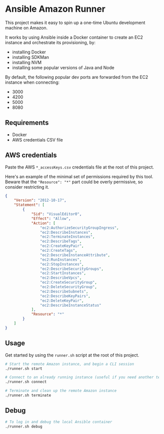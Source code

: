 # Ansible Amazon Runner

This project makes it easy to spin up a one-time Ubuntu development machine on Amazon.

It works by using Ansible inside a Docker container to create an EC2 instance and orchestrate its provisioning, by:
 - installing Docker
 - installing SDKMan
 - installing NVM
 - installing some popular versions of Java and Node

By default, the following popular dev ports are forwarded from the EC2 instance when connecting:
 - 3000
 - 4200
 - 5000
 - 8080

## Requirements

 - Docker
 - AWS credentials CSV file

## AWS credentials

Paste the AWS `*_accessKeys.csv` credentials file at the root of this project.

Here's an example of the minimal set of permissions required by this tool.
Beware that the `"Resource": "*"` part could be overly permissive, so consider restricting it.

```json
{
    "Version": "2012-10-17",
    "Statement": [
        {
            "Sid": "VisualEditor0",
            "Effect": "Allow",
            "Action": [
                "ec2:AuthorizeSecurityGroupIngress",
                "ec2:DescribeInstances",
                "ec2:TerminateInstances",
                "ec2:DescribeTags",
                "ec2:CreateKeyPair",
                "ec2:CreateTags",
                "ec2:DescribeInstanceAttribute",
                "ec2:RunInstances",
                "ec2:StopInstances",
                "ec2:DescribeSecurityGroups",
                "ec2:StartInstances",
                "ec2:DescribeVpcs",
                "ec2:CreateSecurityGroup",
                "ec2:DeleteSecurityGroup",
                "ec2:DescribeSubnets",
                "ec2:DescribeKeyPairs",
                "ec2:DeleteKeyPair",
                "ec2:DescribeInstanceStatus"
            ],
            "Resource": "*"
        }
    ]
}
```

## Usage

Get started by using the `runner.sh` script at the root of this project.

```bash
# Start the remote Amazon instance, and begin a CLI session
./runner.sh start

# Connect to an already running instance (useful if you need another terminal)
./runner.sh connect

# Terminate and clean up the remote Amazon instance
./runner.sh terminate
```

## Debug

```bash
# To log in and debug the local Ansible container
./runner.sh debug
```
